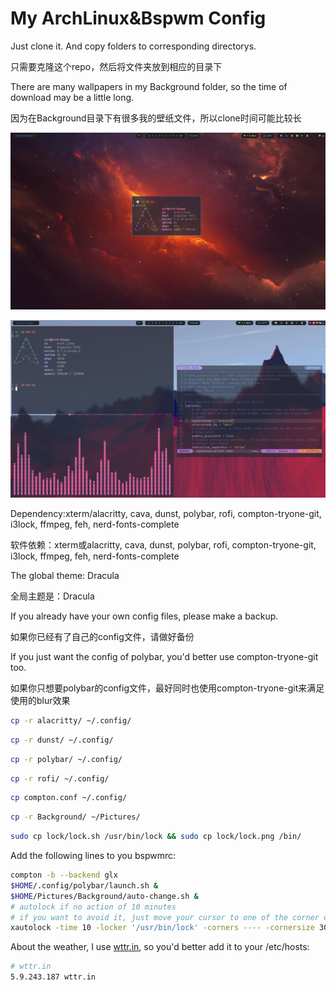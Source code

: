 # My ArchLinux&Bspwm Config

Just clone it. And copy folders to corresponding directorys.

只需要克隆这个repo，然后将文件夹放到相应的目录下

There are many wallpapers in my Background folder, so the time of download may be a little long.

因为在Background目录下有很多我的壁纸文件，所以clone时间可能比较长

![1.png](shot/1.png)

![2.png](shot/2.png)

Dependency:xterm/alacritty, cava, dunst, polybar, rofi, compton-tryone-git, i3lock, ffmpeg, feh, nerd-fonts-complete

软件依赖：xterm或alacritty, cava, dunst, polybar, rofi, compton-tryone-git, i3lock, ffmpeg, feh, nerd-fonts-complete

The global theme: Dracula

全局主题是：Dracula

If you already have your own config files, please make a backup.

如果你已经有了自己的config文件，请做好备份

If you just want the config of polybar, you'd better use compton-tryone-git too.

如果你只想要polybar的config文件，最好同时也使用compton-tryone-git来满足使用的blur效果

```bash
cp -r alacritty/ ~/.config/
```

```bash
cp -r dunst/ ~/.config/
```

```bash
cp -r polybar/ ~/.config/
```

```bash
cp -r rofi/ ~/.config/
```

```bash
cp compton.conf ~/.config/
```

```bash
cp -r Background/ ~/Pictures/
```

```bash
sudo cp lock/lock.sh /usr/bin/lock && sudo cp lock/lock.png /bin/
```

Add the following lines to you bspwmrc:

```bash
compton -b --backend glx
$HOME/.config/polybar/launch.sh &
$HOME/Pictures/Background/auto-change.sh &
# autolock if no action of 10 minutes
# if you want to avoid it, just move your cursor to one of the corner of screen
xautolock -time 10 -locker '/usr/bin/lock' -corners ---- -cornersize 30 &
```

About the weather, I use [wttr.in](https://github.com/chubin/wttr.in), so you'd better add it to your /etc/hosts:

```bash
# wttr.in
5.9.243.187 wttr.in
```

